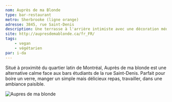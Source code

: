 ```yaml
---
nom: Auprès de ma Blonde
type: bar-restaurant
metro: Sherbrooke (ligne orange)
adresse: 3845, rue Saint-Denis
description: Une terrasse à l'arrière intimiste avec une décoration méditerranéenne, des options véganes et végétariennes. Bonne sélection de boissons (alcoolisées ou non), petits prix.
site: http://aupresdemablonde.ca/fr_FR/
tags:
    - vegan
    - végétarien
par: i-da
---
```


Situé à proximité du quartier latin de Montréal, Auprès de ma blonde est une alternative calme face aux bars étudiants de la rue Saint-Denis. Parfait pour boire un verre, manger un simple mais délicieux repas, travailler, dans une ambiance paisible.

![Aupres de ma blonde](./media/aupres-de-ma-blonde.jpg)


